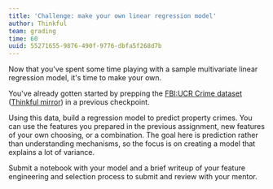 ```yaml
---
title: 'Challenge: make your own linear regression model'
author: Thinkful
team: grading
time: 60
uuid: 55271655-9876-490f-9776-dbfa5f268d7b
---
```


Now that you've spent some time playing with a sample multivariate linear regression model, it's time to make your own.

You've already gotten started by prepping the [FBI:UCR Crime dataset](https://ucr.fbi.gov/crime-in-the-u.s/2013/crime-in-the-u.s.-2013/tables/table-8/table-8-state-cuts/table_8_offenses_known_to_law_enforcement_new_york_by_city_2013.xls) ([Thinkful mirror](https://raw.githubusercontent.com/Thinkful-Ed/data-201-resources/master/New_York_offenses/NEW_YORK-Offenses_Known_to_Law_Enforcement_by_City_2013%20-%2013tbl8ny.csv)) in a previous checkpoint.

Using this data, build a regression model to predict property crimes. You can use the features you prepared in the previous assignment, new features of your own choosing, or a combination.  The goal here is prediction rather than understanding mechanisms, so the focus is on creating a model that explains a lot of variance.

Submit a notebook with your model and a brief writeup of your feature engineering and selection process to submit and review with your mentor.
